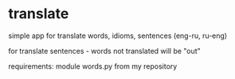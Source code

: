 # translate

simple app for translate words, idioms, sentences (eng-ru, ru-eng) 

for translate sentences - words not translated will be "out"

requirements: module words.py from my repository
